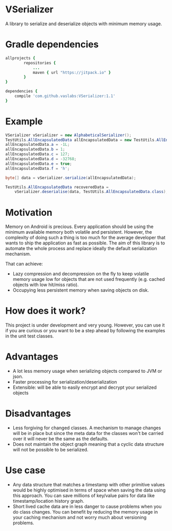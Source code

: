 # VSerializer
A library to serialize and deserialize objects with minimum memory usage.

# Gradle dependencies
```ruby
allprojects {
		repositories {
			...
			maven { url "https://jitpack.io" }
		}
}
```

```ruby
dependencies {
    compile 'com.github.vaslabs:VSerializer:1.1'
}
```

# Example
```java
VSerializer vSerializer = new AlphabeticalSerializer();
TestUtils.AllEncapsulatedData allEncapsulatedData = new TestUtils.AllEncapsulatedData();
allEncapsulatedData.a = -1L;
allEncapsulatedData.b = 1;
allEncapsulatedData.c = 127;
allEncapsulatedData.d = -32768;
allEncapsulatedData.e = true;
allEncapsulatedData.f = 'h';

byte[] data = vSerializer.serialize(allEncapsulatedData);

TestUtils.AllEncapsulatedData recoveredData = 
	vSerializer.deserialise(data, TestUtils.AllEncapsulatedData.class);
```
# Motivation

Memory on Android is precious. Every application should be using the minimum available memory both volatile and persistent.
However, the complexity of doing such a thing is too much for the average developer that wants to ship the application as 
fast as possible. The aim of this library is to automate the whole process and replace ideally the default serialization mechanism.

That can achieve:
- Lazy compression and decompression on the fly to keep volatile memory usage low for objects that are not used frequently (e.g. cached objects with low hit/miss ratio).
- Occupying less persistent memory when saving objects on disk.


# How does it work?

This project is under development and very young. However, you can use it if you are curious or you want to be a step ahead by 
following the examples in the unit test classes.

# Advantages
- A lot less memory usage when serializing objects compared to JVM or json.
- Faster processing for serialization/deserialization
- Extensible: will be able to easily encrypt and decrypt your serialized objects

# Disadvantages
- Less forgiving for changed classes. A mechanism to manage changes will be in place but since the meta data for the classes won't be carried over it will never be the same as the defaults.
- Does not maintain the object graph meaning that a cyclic data structure will not be possible to be serialized.

# Use case
- Any data structure that matches a timestamp with other primitive values would be highly optimised in terms of space when saving the data using this approach. You can save millions of key/value pairs for data like timestamp/location history graph.
- Short lived cache data are in less danger to cause problems when you do class changes. You can benefit by reducing the memory usage in your caching mechanism and not worry much about versioning problems.
